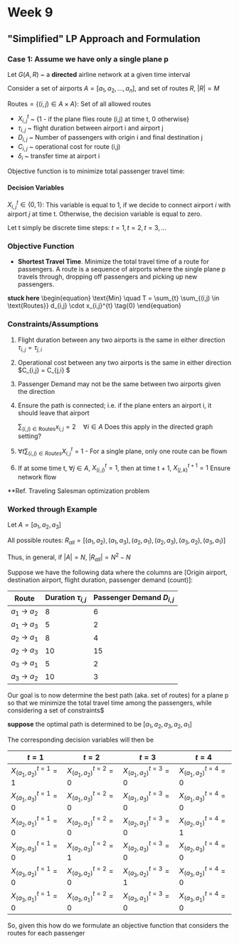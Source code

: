 # Week 9

## "Simplified" LP Approach and Formulation

### Case 1: Assume we have only a single plane p

Let $G(A,R)$ ~ a **directed** airline network at a given time interval

Consider a set of airports $A = [a_{1}, a_{2}, ..., a_{n}]$, and set of routes $R$, $|R| = M$

$\text{Routes}= \{(i,j) \in A \times A \}$: Set of all allowed routes


- $X_{i,j}^{t}$ ~ {1 - if the plane flies route (i,j) at time t, 0 otherwise}
- $\tau_{i,j}$ ~ flight duration between airport i and airport j
- $D_{i,j}$ ~ Number of passengers with origin i and final destination j
- $C_{i,j}$ ~ operational cost for route (i,j)
- $\delta_{i}$ ~ transfer time at airport i

Objective function is to minimize total passenger travel time:

#### Decision Variables
$X_{i, j}^{t} \in \{0, 1\}$: This variable is equal to 1, if we decide to connect airport $i$ with airport $j$ at time t. Otherwise, the decision variable is equal to zero.

Let t simply be discrete time steps: $t=1, t=2, t=3, ...$

### Objective Function
- **Shortest Travel Time**. Minimize the total travel time of a route for passengers. A route is a sequence of airports where the single plane p travels through, dropping off passengers and picking up new passengers. 


**stuck here**
\begin{equation}
\text{Min} \quad    T = \sum_{t}   \sum_{(i,j) \in \text{Routes}}     d_{i,j} \cdot x_{i,j}^{t}
\tag{0}
\end{equation}


### Constraints/Assumptions

1. Flight duration between any two airports is the same in either direction $\tau_{i,j} = \tau_{j,i}$
2. Operational cost between any two airports is the same in either direction $C_{i,j} = C_{j,i} $
3. Passenger Demand may not be the same between two airports given the direction
4. Ensure the path is connected; i.e. if the plane enters an airport i, it should leave that airport
   
   $\sum_{(i,j) \in \text{Routes}}x_{i,j} = 2 \quad \forall  i \in A$   Does this apply in the directed graph setting?

5. $\forall t  \sum_{(i,j) \in Routes} X_{i,j}^{t} = 1$  - For a single plane, only one route can be flown

6. If at some time t, $\forall j \in A$, $X_{(i,j)}^{t} = 1$, then at time t + 1, $X_{(j,k)}^{t+1} = 1$  Ensure network flow




**Ref. Traveling Salesman optimization problem



### Worked through Example 

Let $A = [a_{1}, a_{2}, a_{3}]$

All possible routes: $R_{all} = [(a_{1}, a_{2}), (a_{1}, a_{3}), (a_{2}, a_{1}), (a_{2}, a_{3}), (a_{3},a_{2}), (a_{3}, a_{1}) ]$

Thus, in general, if $|A| = N$, $|R_{all}| = N^{2} - N$

Suppose we have the following data where the columns are [Origin airport, destination airport, flight duration, passenger demand (count)]:

| Route | Duration $\tau_{i,j}$ | Passenger Demand $D_{i,j}$ |
| -------- | ------- | ------- |
| $a_{1}$ -> $a_{2}$ | 8 | 6
| $a_{1}$ -> $a_{3}$ | 5 | 2
| $a_{2}$ -> $a_{1}$ | 8 | 4
| $a_{2}$ -> $a_{3}$ | 10 | 15
| $a_{3}$ -> $a_{1}$ | 5 | 2
| $a_{3}$ -> $a_{2}$ | 10 | 3

Our goal is to now determine the best path (aka. set of routes) for a plane p so that we minimize the total travel time among the passengers, while considering a set of constraints$

**suppose** the optimal path is determined to be [$a_{1}, a_{2}, a_{3}, a_{2}, a_{1}$]

The corresponding decision variables will then be


| $t = 1$ | $t = 2$ | $t = 3$ | $t = 4$ |
| -------- | ------- | ------- | ------ |
| $X_{(a_{1},a_{2})}^{t=1} = 1$|  $X_{(a_{1},a_{2})}^{t=2} = 0$ | $X_{(a_{1},a_{2})}^{t=3} = 0$ | $X_{(a_{1},a_{2})}^{t=4} = 0$ | 
| $X_{(a_{1},a_{3})}^{t=1} = 0$|$X_{(a_{1},a_{3})}^{t=2} = 0$ |$X_{(a_{1},a_{3})}^{t=3} = 0$ |$X_{(a_{1},a_{3})}^{t=4} = 0$ |
| $X_{(a_{2},a_{1})}^{t=1} = 0$| $X_{(a_{2},a_{1})}^{t=2} = 0$ | $X_{(a_{2},a_{1})}^{t=3} = 0$ | $X_{(a_{2},a_{1})}^{t=4} = 1$ |
| $X_{(a_{2},a_{3})}^{t=1} = 0$|$X_{(a_{2},a_{3})}^{t=2} = 1$ |$X_{(a_{2},a_{3})}^{t=3} = 0$ |$X_{(a_{2},a_{3})}^{t=4} = 0$ |
| $X_{(a_{3},a_{2})}^{t=1} = 0$| $X_{(a_{3},a_{2})}^{t=2} = 0$ | $X_{(a_{3},a_{2})}^{t=3} = 1$ | $X_{(a_{3},a_{2})}^{t=4} = 0$ |
| $X_{(a_{3},a_{1})}^{t=1} = 0$|$X_{(a_{3},a_{1})}^{t=2} = 0$ |$X_{(a_{3},a_{1})}^{t=3} = 0$ |$X_{(a_{3},a_{1})}^{t=4} = 0$ |

So, given this how do we formulate an objective function that considers the routes for each passenger
